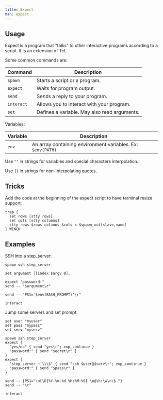 ```yaml
---
title: Expect
man: expect
---
```


## Usage

Expect is a program that "talks" to other interactive programs according to a script.
It is an extension of Tcl.

Some common commands are:

| Command | Description |
| --- | --- |
| `spawn` | Starts a script or a program. |
| `expect` | Waits for program output. |
| `send` | Sends a reply to your program. |
| `interact` | Allows you to interact with your program. |
| `set` | Defines a variable. May also read arguments. |

Variables:

| Variable | Description |
| --- | --- |
| `env` | An array containing environment variables. Ex: `$env(PATH)` |

Use `""` in strings for variables and special characters interpolation.

Use `{}` in strings for non-interpolating quotes.

## Tricks

Add the code at the beginning of the expect script to have terminal resize support:

```shell
trap {
  set rows [stty rows]
  set cols [stty columns]
  stty rows $rows columns $cols < $spawn_out(slave,name)
} WINCH
```

## Examples

SSH into a step_server:

```shell
spawn ssh step_server

set argument [lindex $argv 0];

expect "password:"
send -- "$argument\r"

send -- "PS1='$env(BASH_PROMPT)'\r"

interact
```

Jump some servers and set prompt:

```shell
set user "myuser"
set pass "mypass"
set serv "myserv"

spawn ssh step_server
expect {
  "yes/no" { send "yes\r"; exp_continue }
  "password:" { send "secret\r" }
}
expect {
  "step_server ~]\\\$" { send "ssh $user@$serv\r"; exp_continue }
  "password:" { send "$pass\r" }
}

send -- {PS1="\n[\D{%Y-%m-%d %H:%M:%S] \u@\h:\w\n\$ "}
send -- "\r"

interact
```
